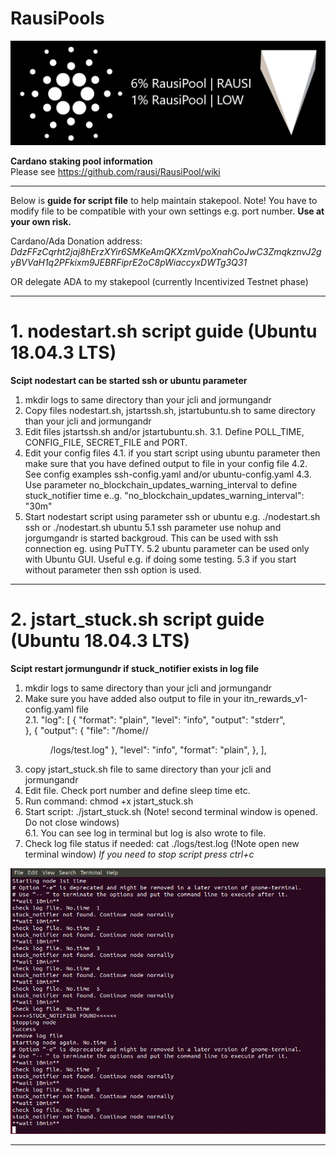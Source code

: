 # RausiPools
![Distribution](https://github.com/rausi/RausiPool/blob/master/RausiPoolNew.png)

**Cardano staking pool information**<br>
Please see https://github.com/rausi/RausiPool/wiki

---
Below is **guide for script file** to help maintain stakepool. Note! You have to modify file to be compatible with your own settings e.g. port number. **Use at your own risk.**

Cardano/Ada Donation address: _DdzFFzCqrht2jaj8hErzXYir6SMKeAmQKXzmVpoXnahCoJwC3ZmqkznvJ2gyBVVaH1q2PFkixm9JEBRFiprE2oC8pWiaccyxDWTg3Q31_

OR delegate ADA to my stakepool (currently Incentivized Testnet phase)
***
# 1. nodestart.sh script guide (Ubuntu 18.04.3 LTS)
**Scipt nodestart can be started ssh or ubuntu parameter**
1. mkdir logs to same directory than your jcli and jormungandr 
2. Copy files nodestart.sh, jstartssh.sh, jstartubuntu.sh to same directory than your jcli and jormungandr
3. Edit files jstartssh.sh and/or jstartubuntu.sh. 
  3.1. Define POLL_TIME, CONFIG_FILE, SECRET_FILE and PORT.
4. Edit your config files
  4.1. if you start script using ubuntu parameter then make sure that you have defined output to file in your config file
  4.2. See config examples ssh-config.yaml and/or ubuntu-config.yaml
  4.3. Use parameter no_blockchain_updates_warning_interval to define stuck_notifier time e..g. "no_blockchain_updates_warning_interval": "30m"
5. Start nodestart script using parameter ssh or ubuntu e.g. ./nodestart.sh ssh or ./nodestart.sh ubuntu
  5.1 ssh parameter use nohup and jorgumgandr is started backgroud. This can be used with ssh connection eg. using PuTTY.
  5.2 ubuntu parameter can be used only with Ubuntu GUI. Useful e.g. if doing some testing.
  5.3 if you start without parameter then ssh option is used.
  
---
# 2. jstart_stuck.sh script guide (Ubuntu 18.04.3 LTS)
**Scipt restart jormungundr if stuck_notifier exists in log file**
1. mkdir logs to same directory than your jcli and jormungandr
2. Make sure you have added also output to file in your itn_rewards_v1-config.yaml file<br>
  2.1. "log": [
    {
      "format": "plain",
      "level": "info",
      "output": "stderr",   
    },
    {
      "output": {
        "file": "/home/<username>/<dir>/logs/test.log"
        },
      "level": "info",
      "format": "plain",
    },
  ],
3. copy jstart_stuck.sh file to same directory than your jcli and jormungandr
4. Edit file. Check port number and define sleep time etc.
5. Run command: chmod +x jstart_stuck.sh
6. Start script: ./jstart_stuck.sh (Note! second terminal window is opened. Do not close windows)<br>
  6.1. You can see log in terminal but log is also wrote to file.
7. Check log file status if needed: cat ./logs/test.log (!Note open new terminal window)
_If you need to stop script press ctrl+c_

![Distribution](https://github.com/rausi/RausiPool/blob/master/stuck_notifier.png)

---
